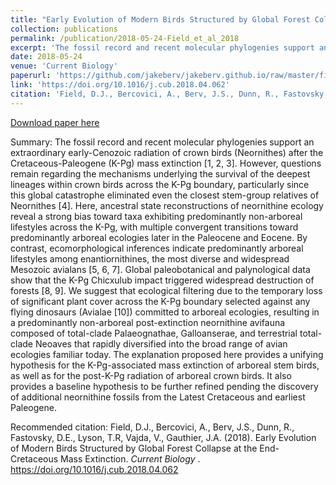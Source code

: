 ```yaml
---
title: "Early Evolution of Modern Birds Structured by Global Forest Collapse at the End-Cretaceous Mass Extinction"
collection: publications
permalink: /publication/2018-05-24-Field_et_al_2018
excerpt: 'The fossil record and recent molecular phylogenies support an extraordinary early-Cenozoic radiation of crown birds (Neornithes) after the Cretaceous-Paleogene (K-Pg) mass extinction [1, 2, 3]. However, questions remain regarding the mechanisms underlying the survival of the deepest lineages within crown birds across the K-Pg boundary, particularly since this global catastrophe eliminated even the closest stem-group relatives of Neornithes [4]. Here, ancestral state reconstructions of neornithine ecology reveal a strong bias toward taxa exhibiting predominantly non-arboreal lifestyles across the K-Pg, with multiple convergent transitions toward predominantly arboreal ecologies later in the Paleocene and Eocene.'
date: 2018-05-24
venue: 'Current Biology'
paperurl: 'https://github.com/jakeberv/jakeberv.github.io/raw/master/files/pdf/papers/Field_et_al_2018.pdf'
link: 'https://doi.org/10.1016/j.cub.2018.04.062'
citation: 'Field, D.J., Bercovici, A., Berv, J.S., Dunn, R., Fastovsky, D.E., Lyson, T.R, Vajda, V., Gauthier, J.A. (2018). Early Evolution of Modern Birds Structured by Global Forest Collapse at the End-Cretaceous Mass Extinction. <i>Current Biology</i>.'
---
```


[Download paper here](https://github.com/jakeberv/jakeberv.github.io/raw/master/files/pdf/papers/Field_et_al_2018.pdf)

Summary: The fossil record and recent molecular phylogenies support an extraordinary early-Cenozoic radiation of crown birds (Neornithes) after the Cretaceous-Paleogene (K-Pg) mass extinction [1, 2, 3]. However, questions remain regarding the mechanisms underlying the survival of the deepest lineages within crown birds across the K-Pg boundary, particularly since this global catastrophe eliminated even the closest stem-group relatives of Neornithes [4]. Here, ancestral state reconstructions of neornithine ecology reveal a strong bias toward taxa exhibiting predominantly non-arboreal lifestyles across the K-Pg, with multiple convergent transitions toward predominantly arboreal ecologies later in the Paleocene and Eocene. By contrast, ecomorphological inferences indicate predominantly arboreal lifestyles among enantiornithines, the most diverse and widespread Mesozoic avialans [5, 6, 7]. Global paleobotanical and palynological data show that the K-Pg Chicxulub impact triggered widespread destruction of forests [8, 9]. We suggest that ecological filtering due to the temporary loss of significant plant cover across the K-Pg boundary selected against any flying dinosaurs (Avialae [10]) committed to arboreal ecologies, resulting in a predominantly non-arboreal post-extinction neornithine avifauna composed of total-clade Palaeognathae, Galloanserae, and terrestrial total-clade Neoaves that rapidly diversified into the broad range of avian ecologies familiar today. The explanation proposed here provides a unifying hypothesis for the K-Pg-associated mass extinction of arboreal stem birds, as well as for the post-K-Pg radiation of arboreal crown birds. It also provides a baseline hypothesis to be further refined pending the discovery of additional neornithine fossils from the Latest Cretaceous and earliest Paleogene.

Recommended citation: Field, D.J., Bercovici, A., Berv, J.S., Dunn, R., Fastovsky, D.E., Lyson, T.R, Vajda, V., Gauthier, J.A. (2018). Early Evolution of Modern Birds Structured by Global Forest Collapse at the End-Cretaceous Mass Extinction. <i> Current Biology </i>. https://doi.org/10.1016/j.cub.2018.04.062 